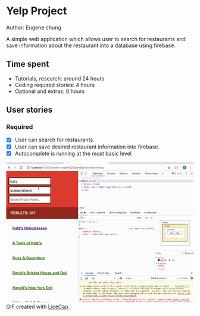# Yelp Project

Author: Eugene chung

A simple web application which allows user to search for restaurants and save information about the restaurant into a database using firebase. 

## Time spent
 * Tutorials, research: around 24 hours
 * Coding required stories: 4 hours
 * Optional and extras: 0 hours

## User stories

### Required
 * [x] User can search for restaurants. 
 * [x] User can save desired restaurant information into firebase.
 * [x] Autocomplete is running at the most basic level
 
![](yelpproject.gif)
GIF created with [LiceCap](https://www.cockos.com/licecap/).

